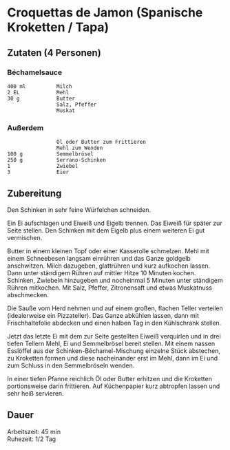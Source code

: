 # Croquettas de Jamon (Spanische Kroketten / Tapa)

## Zutaten (4 Personen)
### Béchamelsauce
    400 ml          Milch
    2 EL            Mehl
    30 g            Butter
                    Salz, Pfeffer
                    Muskat

### Außerdem
                    Öl oder Butter zum Frittieren
                    Mehl zum Wenden
    100 g           Semmelbrösel
    250 g           Serrano-Schinken
    1               Zwiebel
    3               Eier

## Zubereitung
Den Schinken in sehr feine Würfelchen schneiden.

Ein Ei aufschlagen und Eiweiß und Eigelb trennen. Das Eiweiß für später zur Seite stellen. Den Schinken mit dem Eigelb plus einem weiteren Ei gut vermischen.

Butter in einem kleinen Topf oder einer Kasserolle schmelzen. Mehl mit einem Schneebesen langsam einrühren und das Ganze goldgelb anschwitzen. Milch dazugeben, glattrühren und kurz aufkochen lassen. Dann unter ständigem Rühren auf mittler Hitze 10 Minuten kochen. Schinken, Zwiebeln hinzugeben und nocheinmal 5 Minuten unter ständigem Rühren mitkochen. Mit Salz, Pfeffer, Zitronensaft und etwas Muskatnuss abschmecken.

Die Sauße vom Herd nehmen und auf einem großen, flachen Teller verteilen (idealerweise ein Pizzateller). Das Ganze abkühlen lassen, dann mit Frischhaltefolie abdecken und einen halben Tag in den Kühlschrank stellen. 

Jetzt das letzte Ei mit dem zur Seite gestellten Eiweiß verquirlen und in drei tiefen Tellern Mehl, Ei und Semmelbrösel bereit stellen. Mit einem nassen Esslöffel aus der Schinken-Béchamel-Mischung einzelne Stück abstechen, zu Kroketten formen und diese nacheinander erst im Mehl, dann im Ei und zum Schluss in den Semmelbröseln wenden.

In einer tiefen Pfanne reichlich Öl oder Butter erhitzen und die Kroketten portionsweise darin frittieren. Auf Küchenpapier kurz abtropfen lassen und sehr heiß servieren.

## Dauer
Arbeitszeit: 45 min <br />
Ruhezeit: 1/2 Tag

